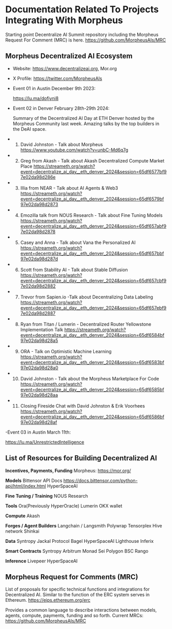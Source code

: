 # Documentation Related To Projects Integrating With Morpheus

Starting point Decentralize AI Summit repository including the Morpheus Request For Comment (MRC) is here.
https://github.com/MorpheusAIs/MRC

## Morpheus Decentralized AI Ecosystem
- Website: https://www.decentralizeai.org, Mor.org
- X Profile: https://twitter.com/MorpheusAIs

- Event 01 in Austin December 9th 2023:
  
  https://lu.ma/dofjyni8
  
- Event 02 in Denver February 28th-29th 2024: 

  Summary of the Decentralized AI Day at ETH Denver hosted by the Morpheus Community last week. Amazing talks by the top builders in the DeAI space.

- 1. David Johnston - Talk about Morpheus 
https://www.youtube.com/watch?v=unbC-Md6q7g

- 2. Greg from Akash - Talk about Akash Decentralized Compute Market Place
https://streameth.org/watch?event=decentralize_ai_day__eth_denver_2024&session=65df6577bf97e02da98d286e

- 3. Illia from NEAR - Talk about AI Agents & Web3 
https://streameth.org/watch?event=decentralize_ai_day__eth_denver_2024&session=65df6579bf97e02da98d2873

- 4. Emozilla talk from NOUS Research - Talk about Fine Tuning Models 
https://streameth.org/watch?event=decentralize_ai_day__eth_denver_2024&session=65df657abf97e02da98d2878

- 5. Casey and Anna - Talk about Vana the Personalized AI
https://streameth.org/watch?event=decentralize_ai_day__eth_denver_2024&session=65df657bbf97e02da98d287d

- 6. Scott from Stability AI - Talk about Stable Diffusion 
https://streameth.org/watch?event=decentralize_ai_day__eth_denver_2024&session=65df657cbf97e02da98d2882

- 7. Trevor from Sapien.io -Talk about Decentralizing Data Labeling
https://streameth.org/watch?event=decentralize_ai_day__eth_denver_2024&session=65df657ebf97e02da98d2887

- 8. Ryan from Titan / Lumerin - Decentralized Router Yellowstone Implementation Talk
https://streameth.org/watch?event=decentralize_ai_day__eth_denver_2024&session=65df6584bf97e02da98d28a5

- 9. ORA - Talk on Optimistic Machine Learning 
https://streameth.org/watch?event=decentralize_ai_day__eth_denver_2024&session=65df6583bf97e02da98d28a0

- 10. David Johnston - Talk about the Morpheus Marketplace For Code
https://streameth.org/watch?event=decentralize_ai_day__eth_denver_2024&session=65df6585bf97e02da98d28aa

- 11. Closing Fireside Chat with David Johnston & Erik Voorhees
https://streameth.org/watch?event=decentralize_ai_day__eth_denver_2024&session=65df6586bf97e02da98d28af

-Event 03 in Austin March 11th:

 https://lu.ma/UnrestrictedIntelligence

## List of Resources for Building Decentralized AI

**Incentives, Payments, Funding**
Morpheus: https://mor.org/

**Models**
Bittensor API Docs https://docs.bittensor.com/python-api/html/index.html
HyperSpaceAI

**Fine Tuning / Training**
NOUS Research

**Tools**
Ora(Previously HyperOracle)
Lumerin
OKX wallet

**Compute**
Akash

**Forges / Agent Builders**
Langchain / Langsmith
Polywrap
Tensorplex
Hive network
Shinkai

**Data**
Syntropy
Jackal Protocol
Bagel
HyperSpaceAI
Lighthouse
Inferix

**Smart Contracts**
Syntropy
Arbitrum 
Monad
Sei
Polygon
BSC
Rango

**Inference**
Livepeer
HyperSpaceAI

## Morpheus Request for Comments (MRC)
List of proposals for specific technical functions and integrations for Decentralized AI.
Similar to the function of the ERC system serves in Ethereum. https://eips.ethereum.org/erc

Provides a common language to describe interactions between models, agents, compute, payments, funding and so forth.
Current MRCs: https://github.com/MorpheusAIs/MRC
